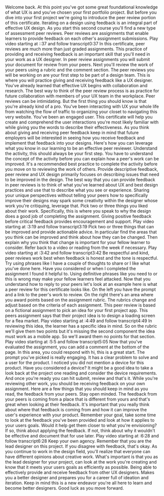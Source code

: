
Welcome back. At this point you've got some great foundational knowledge of what UX is and you've chosen your first portfolio project. But before you dive into your first project we're going to introduce the peer review portion of this certificate. Iterating on a design using feedback is an integral part of effective UX design. As you start this second course you'll find a new type of assessment peer reviews. Peer reviews are assignments that enable learners to provide feedback on each other's assignment submissions.
Play video starting at ::37 and follow transcript0:37
In this certificate, peer reviews are much more than just graded assignments. This practice of providing and receiving feedback is an important skill that you'll need in your work as a UX designer. In peer review assignments you will submit your document for review from your peers. Next you'll review the work of your peers using a rubric and the comment section. The peer reviews you will be working on are your first step to be part of a design team. This is where you will practice giving and receiving feedback like a UX designer. You've already learned that effective UX begins with collaboration and research. The best way to think of the peer review process is as practice for future collaboration with members of your UX team in the workplace. Peer reviews can be intimidating. But the first thing you should know is that you're already kind of a pro. You've been interacting with UX your whole life from watching the flow of traffic to organizing your closet to navigating this very website. You've been an engaged user. This certificate will help you create and comprehend the user interactions you're most likely familiar with while giving you the words to describe their effectiveness. As you think about giving and receiving peer feedback keep in mind that future employers will be interested in seeing how you receive feedback and implement that feedback into your designs. Here's how you can leverage what you know in our learning to be an effective peer reviewer. Understand the activity, this should always be your first step. You have to understand the concept of the activity before you can explain how a peer's work can be improved. It's a recommended best practice to complete the activity before you move on to reviewing the work of others. Provide descriptive feedback, peer review and UX design primarily focuses on describing issues that need to be improved in the design. The best way that you can provide feedback in peer reviews is to think of what you've learned about UX and best design practices and use that to describe what you see or experience. Sharing your unique perspectives without telling your peers how to specifically improve their designs may spark some creativity within the designer whose work you're critiquing, leverage that. Pick two or three things you liked about their work. Specifically, this is where you speak to why the design does a good job of completing the assignment. Giving positive feedback before critical feedback provides encouragement and support.
Play video starting at :3:19 and follow transcript3:19
Pick two or three things that can be improved and provide actionable advice. In particular find the areas that you think can be improved and think about how they can be changed. Then explain why you think that change is important for your fellow learner to consider. Refer back to a video or reading from the week if necessary.
Play video starting at :3:42 and follow transcript3:42
Be respectful and kind, peer reviews work best when feedback is honest and the tone is respectful. Try using phrases like I have a couple of thoughts to share or I like what you've done here. Have you considered or when I completed the assignment I found it helpful to. Using definitive phrases like you need to or this is wrong may make your fellow learners feel attacked. Now that you understand how to reply to your peers let's look at an example here is what a peer review for this certificate looks like. On the left you have the prompt and a link to the peer's work to review. On the right there's an area where you award points based on the assignment rubric. The rubrics change and adjust based on the criteria of each assignment. This peer review is based on a fictional assignment to pick an idea for your first project app. This peers assignment says that their project idea is to design a loading screen for a flea market.
Play video starting at :4:49 and follow transcript4:49
In reviewing this idea, the learner has a specific idea in mind. So on the rubric we'll give them two points but it's missing the second component the idea must work as a mobile app. So we'll award them no points for that section.
Play video starting at :5:5 and follow transcript5:05
Now that you've evaluated the assignment, you can add a comment at the bottom of the page. In this area, you could respond with hi, this is a great start. The prompt you've picked is really engaging. It has a clear problem to solve and a user for the product. I noticed you did not mention a device for this product. Have you considered a device? It might be a good idea to take a look back at the project one reading and consider the device requirements. And once you're ready you can hit submit, review and that's it. While you're reviewing other work, you should be receiving feedback on your own assignment. Here are a few things that you should keep in mind as you read, the feedback from your peers. Stay open minded. The feedback from your peers is coming from a place that is different from yours and that's great when looking at their feedback. It's important that you really think about where that feedback is coming from and how it can improve the user's experience with your product. Remember your goal, take some time to look at the feedback you've been provided and look at how it applies to your users goals. Would it help get them closer to what you're envisioning? If so, think about applying the feedback. If not, think about why it wouldn't be effective and document that for use later.
Play video starting at :6:28 and follow transcript6:28
Keep your own agency. Remember that you are the lead designer on this project. If you disagree with feedback, that's okay. As you continue to work in the design field, you'll realize that everyone can have different opinions about creative work. What's important is that you as the lead designer for your project, can look at the work you're creating and know that it meets your users goals as efficiently as possible. Being able to effectively provide and receive feedback from other UX designers. Makes you a better designer and prepares you for a career full of ideation and iteration. Keep in mind this is a new endeavor you're all here to learn and become better designers. Good luck as you move forward.

